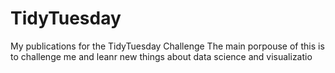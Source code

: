 # TidyTuesday
My publications for the TidyTuesday Challenge
The main porpouse of this is to challenge me and leanr new things about data science and visualizatio
